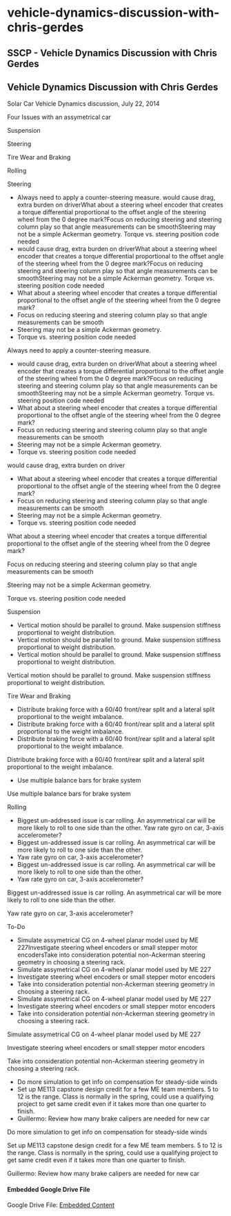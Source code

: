 # vehicle-dynamics-discussion-with-chris-gerdes

## SSCP - Vehicle Dynamics Discussion with Chris Gerdes

## Vehicle Dynamics Discussion with Chris Gerdes

Solar Car Vehicle Dynamics discussion, July 22, 2014

Four Issues with an assymetrical car

Suspension

Steering

Tire Wear and Braking

Rolling

Steering

* Always need to apply a counter-steering measure. would cause drag, extra burden on driverWhat about a steering wheel encoder that creates a torque differential proportional to the offset angle of the steering wheel from the 0 degree mark?Focus on reducing steering and steering column play so that angle measurements can be smoothSteering may not be a simple Ackerman geometry. Torque vs. steering position code needed
* would cause drag, extra burden on driverWhat about a steering wheel encoder that creates a torque differential proportional to the offset angle of the steering wheel from the 0 degree mark?Focus on reducing steering and steering column play so that angle measurements can be smoothSteering may not be a simple Ackerman geometry. Torque vs. steering position code needed
* What about a steering wheel encoder that creates a torque differential proportional to the offset angle of the steering wheel from the 0 degree mark?
* Focus on reducing steering and steering column play so that angle measurements can be smooth
* Steering may not be a simple Ackerman geometry.&#x20;
* Torque vs. steering position code needed

Always need to apply a counter-steering measure.&#x20;

* would cause drag, extra burden on driverWhat about a steering wheel encoder that creates a torque differential proportional to the offset angle of the steering wheel from the 0 degree mark?Focus on reducing steering and steering column play so that angle measurements can be smoothSteering may not be a simple Ackerman geometry. Torque vs. steering position code needed
* What about a steering wheel encoder that creates a torque differential proportional to the offset angle of the steering wheel from the 0 degree mark?
* Focus on reducing steering and steering column play so that angle measurements can be smooth
* Steering may not be a simple Ackerman geometry.&#x20;
* Torque vs. steering position code needed

would cause drag, extra burden on driver

* What about a steering wheel encoder that creates a torque differential proportional to the offset angle of the steering wheel from the 0 degree mark?
* Focus on reducing steering and steering column play so that angle measurements can be smooth
* Steering may not be a simple Ackerman geometry.&#x20;
* Torque vs. steering position code needed

What about a steering wheel encoder that creates a torque differential proportional to the offset angle of the steering wheel from the 0 degree mark?

Focus on reducing steering and steering column play so that angle measurements can be smooth

Steering may not be a simple Ackerman geometry.&#x20;

Torque vs. steering position code needed

Suspension

* Vertical motion should be parallel to ground. Make suspension stiffness proportional to weight distribution.&#x20;
* Vertical motion should be parallel to ground. Make suspension stiffness proportional to weight distribution.&#x20;
* Vertical motion should be parallel to ground. Make suspension stiffness proportional to weight distribution.&#x20;

Vertical motion should be parallel to ground. Make suspension stiffness proportional to weight distribution.&#x20;

Tire Wear and Braking

* Distribute braking force with a 60/40 front/rear split and a lateral split proportional to the weight imbalance.&#x20;
* Distribute braking force with a 60/40 front/rear split and a lateral split proportional to the weight imbalance.&#x20;
* Distribute braking force with a 60/40 front/rear split and a lateral split proportional to the weight imbalance.&#x20;

Distribute braking force with a 60/40 front/rear split and a lateral split proportional to the weight imbalance.&#x20;

* Use multiple balance bars for brake system&#x20;

Use multiple balance bars for brake system&#x20;

Rolling

* Biggest un-addressed issue is car rolling. An asymmetrical car will be more likely to roll to one side than the other. Yaw rate gyro on car, 3-axis accelerometer?&#x20;
* Biggest un-addressed issue is car rolling. An asymmetrical car will be more likely to roll to one side than the other.&#x20;
* Yaw rate gyro on car, 3-axis accelerometer?&#x20;
* Biggest un-addressed issue is car rolling. An asymmetrical car will be more likely to roll to one side than the other.&#x20;
* Yaw rate gyro on car, 3-axis accelerometer?&#x20;

Biggest un-addressed issue is car rolling. An asymmetrical car will be more likely to roll to one side than the other.&#x20;

Yaw rate gyro on car, 3-axis accelerometer?&#x20;

To-Do

* Simulate assymetrical CG on 4-wheel planar model used by ME 227Investigate steering wheel encoders or small stepper motor encodersTake into consideration potential non-Ackerman steering geometry in choosing a steering rack.
* Simulate assymetrical CG on 4-wheel planar model used by ME 227
* Investigate steering wheel encoders or small stepper motor encoders
* Take into consideration potential non-Ackerman steering geometry in choosing a steering rack.
* Simulate assymetrical CG on 4-wheel planar model used by ME 227
* Investigate steering wheel encoders or small stepper motor encoders
* Take into consideration potential non-Ackerman steering geometry in choosing a steering rack.

Simulate assymetrical CG on 4-wheel planar model used by ME 227

Investigate steering wheel encoders or small stepper motor encoders

Take into consideration potential non-Ackerman steering geometry in choosing a steering rack.

* &#x20;Do more simulation to get info on compensation for steady-side winds
* Set up ME113 capstone design credit for a few ME team members. 5 to 12 is the range. Class is normally in the spring, could use a qualifying project to get same credit even if it takes more than one quarter to finish.&#x20;
* Guillermo: Review how many brake calipers are needed for new car

&#x20;Do more simulation to get info on compensation for steady-side winds

Set up ME113 capstone design credit for a few ME team members. 5 to 12 is the range. Class is normally in the spring, could use a qualifying project to get same credit even if it takes more than one quarter to finish.&#x20;

Guillermo: Review how many brake calipers are needed for new car

#### Embedded Google Drive File

Google Drive File: [Embedded Content](https://drive.google.com/embeddedfolderview?id=1BYorR5fSkjqLnzZ6hfy9Eg-MPslgIZgW#list)
